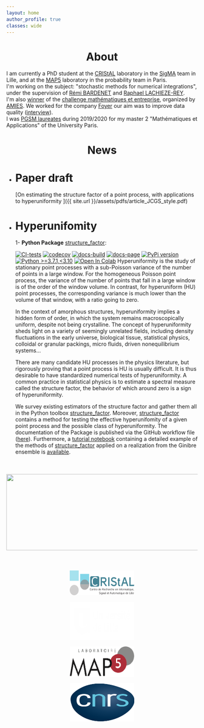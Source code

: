 ```yaml
---
layout: home
author_profile: true
classes: wide
---
```

<center> <h1>About </h1> </center>

I am currently a PhD student at the [CRIStAL](https://www.cristal.univ-lille.fr/) laboratory in the [SigMA](https://www.cristal.univ-lille.fr/?rubrique27&eid=30) team in Lille, and at the [MAP5](https://map5.mi.parisdescartes.fr/) laboratory in the probability team in Paris.\
I'm working on the subject: "stochastic methods for numerical integrations", under the supervision of [Rémi BARDENET](http://rbardenet.github.io/) and  [Raphael LACHIEZE-REY](https://helios2.mi.parisdescartes.fr/~rlachiez/).\
I'm also [winner](https://briques2math.home.blog/2021/10/26/diala-mariem-et-mehdi-evaluation-automatique-de-la-qualite-de-donnees/) of the [challenge mathématiques et entreprise](https://challenge-maths.sciencesconf.org/), organized by [AMIES](https://www.agence-maths-entreprises.fr/public/pages/index.html). We worked for the company [Foyer](https://www.foyer.lu/en/homepage) our aim was to improve data quality ([interview](https://youtu.be/3IV06PqZ85s?t=403)).\
I was [PGSM laureates](https://applications.sciencesmaths-paris.fr/fr/les-laureats-du-programme-pgsm-master-850.htm#:~:text=France-,HAWAT,-Diala) during 2019/2020 for my master 2
"Mathématiques et Applications" of the University Paris.

<center> <h1>News </h1> </center>

* # Paper draft

    [On estimating the structure factor of a point process, with applications to hyperuniformity ]({{ site.url }}/assets/pdfs/article_JCGS_style.pdf)

* # Hyperunifomity

    1- **Python Package** [structure_factor](https://github.com/For-a-few-DPPs-more/structure-factor):

    [![CI-tests](https://github.com/For-a-few-DPPs-more/structure-factor/actions/workflows/ci.yml/badge.svg)](https://github.com/For-a-few-DPPs-more/structure-factor/actions/workflows/ci.yml)
    [![codecov](https://codecov.io/gh/For-a-few-DPPs-more/structure-factor/branch/main/graph/badge.svg?token=FUDADJLO2W)](https://codecov.io/gh/For-a-few-DPPs-more/structure-factor)
    [![docs-build](https://github.com/For-a-few-DPPs-more/structure-factor/actions/workflows/docs.yml/badge.svg)](https://github.com/For-a-few-DPPs-more/structure-factor/actions/workflows/docs.yml)
    [![docs-page](https://img.shields.io/badge/docs-latest-blue)](https://for-a-few-dpps-more.github.io/structure-factor/)
    [![PyPi version](https://badgen.net/pypi/v/structure-factor/)](https://pypi.org/project/structure-factor/)
    [![Python >=3.7.1,<3.10](https://img.shields.io/badge/python->=3.7.1,<3.10-blue.svg)](https://www.python.org/downloads/release/python-371/)
    [![Open In Colab](https://colab.research.google.com/assets/colab-badge.svg)](./notebooks)
   Hyperuniformity is the study of stationary point processes with a sub-Poisson variance of the number of points in a large window. For the homogeneous Poisson point process, the variance of the number of points that fall in a large window is of the order of the window volume. In contrast, for hyperuniform (HU) point processes, the corresponding variance is much lower than the volume of that window, with a ratio going to zero.

    In the context of amorphous structures, hyperuniformity
    implies a hidden form of order, in which the system remains
    macroscopically uniform, despite not being crystalline. The
    concept of hyperuniformity sheds light on a variety of seemingly
    unrelated fields, including density fluctuations in the early universe, biological tissue, statistical physics, colloidal
    or granular packings, micro fluids, driven nonequilibrium
    systems...

    There are many candidate HU processes in the physics literature, but rigorously proving that a point process is HU is usually difficult. It is thus desirable to have standardized numerical tests of hyperuniformity. A common practice in statistical physics is to estimate a spectral measure called the structure factor, the behavior of which around zero is a sign of hyperuniformity.

    We survey existing estimators of the structure factor and gather them all in the Python toolbox [structure_factor](https://github.com/For-a-few-DPPs-more/structure-factor).
    Moreover, [structure_factor](https://github.com/For-a-few-DPPs-more/structure-factor) contains a method for testing the effective hyperunifomity of a given point process and the possible class of hyperuniformity.
    The documentation of the Package is published via the GitHub workflow file ([here](https://for-a-few-dpps-more.github.io/structure-factor/)). Furthermore, a [tutorial notebook](https://github.com/For-a-few-DPPs-more/structure-factor/blob/main/notebooks/tutorial_structure_factor.ipynb) containing a detailed example of the methods of [structure_factor](https://github.com/For-a-few-DPPs-more/structure-factor) applied on a realization from the Ginibre ensemble is [available](https://github.com/For-a-few-DPPs-more/structure-factor/blob/main/notebooks/tutorial_structure_factor.ipynb).

<div align="middle" style="margin-top: 50px">
  <img src="{{ site.url }}{{ site.baseurl }}/assets/images/si_ginibre.png" alt="" style="width:770px;height:200px;">
</div>

<div align="middle" style="margin-top: 50px">

  <a href="https://www.cristal.univ-lille.fr/en"><img class='logo' alt="logo_cristal" src="assets/images/logo_cristal.png" align="bottom" style="width:170px;height:65px;"></a>

  <a href="https://www.univ-lille.fr/home/"> <img class='logo' alt="logo_ulcille2" src="assets/images/logo_ulille2.png" align="bottom" style="width:170px;height:100px;"></a>

  <a href="https://map5.mi.parisdescartes.fr/"> <img class='logo' alt="logo_alpha3" src="assets/images/logo_alpha3.png" align="bottom" style="width:170px;height:80px;"></a>

   <a href="https://u-paris.fr/en/"> <img class='logo' alt="logo_aparis" src="assets/images/logo_cnrs.png" align="bottom" style="width:170px;height:100px;"></a>

</div>
